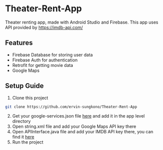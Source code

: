 # Theater-Rent-App
Theater renting app, made with Android Studio and Firebase. This app uses API provided by https://imdb-api.com/

## Features
- Firebase Database for storing user data
- Firebase Auth for authentication
- Retrofit for getting movie data
- Google Maps

## Setup Guide
1. Clone this project
```sh
git clone https://github.com/ervin-sungkono/Theater-Rent-App
```
2. Get your google-services.json file [here](https://console.firebase.google.com/) and add it in the app level directory
3. Open string.xml file and add your Google Maps API key there
4. Open APIInterface.java file and add your IMDB API key there, you can find it [here](https://imdb-api.com/)
5. Run the project
